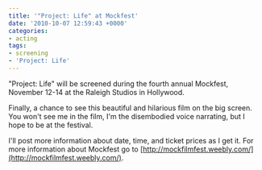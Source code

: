 ```yaml
---
title: '"Project: Life" at Mockfest'
date: '2010-10-07 12:59:43 +0000'
categories:
- acting
tags:
- screening
- 'Project: Life'
---
```


"Project: Life" will be screened during the fourth annual Mockfest, November
12-14 at the Raleigh Studios in Hollywood.

Finally, a chance to see this beautiful and hilarious film on the big screen.
You won't see me in the film, I'm the disembodied voice narrating, but I hope to
be at the festival.

I'll post more information about date, time, and ticket prices as I get it. For
more information about Mockfest go to
[http://mockfilmfest.weebly.com/](http://mockfilmfest.weebly.com/).
